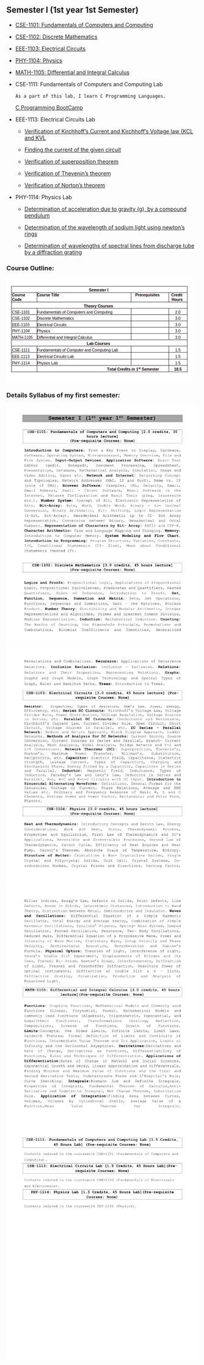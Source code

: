 ## Semester I (1st year 1st Semester)

- [CSE-1101: Fundamentals of Computers and Computing](./cse_1101/)
- [CSE-1102: Discrete Mathematics](./cse_1102/)
- [EEE-1103: Electrical Circuits](./eee_1103/)
- [PHY-1104: Physics](./phy_1104/)
- [MATH-1105: Differential and Integral Calculus](./math_1105/)
- CSE-1111: Fundamentals of Computers and Computing Lab

      As a part of this lab, I learn C Programming Languages.

  [C Programming BootCamp](https://github.com/eyasir329/c_programming_bootcamp)

- EEE-1113: Electrical Circuits Lab

  - [Verification of Kirchhoff’s Current and Kirchhoff’s Voltage law (KCL and KVL](./lab_report/labreport1.pdf)

  - [Finding the current of the given circuit](./lab_report/labreport2.pdf)

  - [Verification of superposition theorem](./lab_report/labreport3.pdf)

  - [Verification of Thevenin’s theorem](./lab_report/labreport4.pdf)

  - [Verification of Norton’s theorem](./lab_report/labreport5.pdf)

- PHY-1114: Physics Lab

  - [Determination of acceleration due to gravity (g), by a compound pendulum](./lab_report/physics%20lab%20report%201.pdf)
  - [Determination of the wavelength of sodium light using newton’s rings](./lab_report/physics%20lab%20report%202.pdf)

  - [Determination of wavelengths of spectral lines from discharge tube by a diffraction grating](./lab_report/physics%20lab%20report%203.pdf)

### Course Outline:

![semester1](./extra/sem1.png)

### Details Syllabus of my first semester:

![sy1](./extra/sy1.png)
![sy2](./extra/sy2.png)
![sy3](./extra/sy3.png)
![sy4](./extra/sy4.png)
